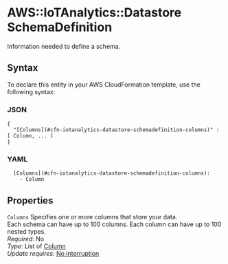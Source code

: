 # AWS::IoTAnalytics::Datastore SchemaDefinition<a name="aws-properties-iotanalytics-datastore-schemadefinition"></a>

Information needed to define a schema\.

## Syntax<a name="aws-properties-iotanalytics-datastore-schemadefinition-syntax"></a>

To declare this entity in your AWS CloudFormation template, use the following syntax:

### JSON<a name="aws-properties-iotanalytics-datastore-schemadefinition-syntax.json"></a>

```
{
  "[Columns](#cfn-iotanalytics-datastore-schemadefinition-columns)" : [ Column, ... ]
}
```

### YAML<a name="aws-properties-iotanalytics-datastore-schemadefinition-syntax.yaml"></a>

```
  [Columns](#cfn-iotanalytics-datastore-schemadefinition-columns): 
    - Column
```

## Properties<a name="aws-properties-iotanalytics-datastore-schemadefinition-properties"></a>

`Columns`  <a name="cfn-iotanalytics-datastore-schemadefinition-columns"></a>
Specifies one or more columns that store your data\.  
Each schema can have up to 100 columns\. Each column can have up to 100 nested types\.  
*Required*: No  
*Type*: List of [Column](aws-properties-iotanalytics-datastore-column.md)  
*Update requires*: [No interruption](https://docs.aws.amazon.com/AWSCloudFormation/latest/UserGuide/using-cfn-updating-stacks-update-behaviors.html#update-no-interrupt)